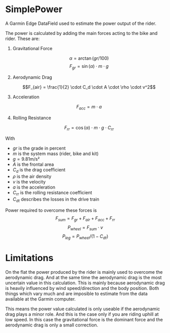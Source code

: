 # SimplePower

A Garmin Edge DataField used to estimate the power output of the rider.

The power is calculated by adding the main forces acting to the bike and rider. These are:

1. Gravitational Force
   
    $$\alpha = \arctan(gr/100)$$
    $$F_{gr} = \sin(\alpha) \cdot m \cdot g$$
2. Aerodynamic Drag

   $$F_{air} = \frac{1}{2} \cdot C_d \cdot A \cdot \rho \cdot v^2$$
3. Acceleration

   $$F_{acc} = m \cdot a$$
4. Rolling Resistance

   $$F_{rr} = \cos(\alpha) \cdot m \cdot g \cdot C_{rr}$$

With

- $gr$ is the grade in percent
- $m$ is the system mass (rider, bike and kit)
- $g=9.81$m/s²
- $A$ is the frontal area
- $C_d$ is the drag coefficient
- $\rho$ is the air density
- $v$ is the velocity
- $a$ is the acceleration
- $C_{rr}$ is the rolling resistance coefficient
- $C_{dt}$ describes the losses in the drive train

Power required to overcome these forces is
$$F_{sum}=F_{gr}+F_{air}+F_{acc}+F_{rr}$$
$$P_{wheel}=F_{sum}\cdot v$$
$$P_{leg} = P_{wheel}/(1-C_{dt})$$

# Limitations

On the flat the power produced by the rider is mainly used to overcome the aerodynamic drag. And at the same time the aerodynamic drag is the most uncertain value in this calculation. This is mainly because aerodynamic drag is heavily influenced by wind speed/direction and the body position. Both things which vary much and are imposible to estimate from the data available at the Garmin computer.

This means the power value calculated is only useable if the aerodynamic drag plays a minor role. And this is the case only if you are riding uphill at low speed. In this case the gravitational force is the dominant force and the aerodynamic drag is only a small correction.